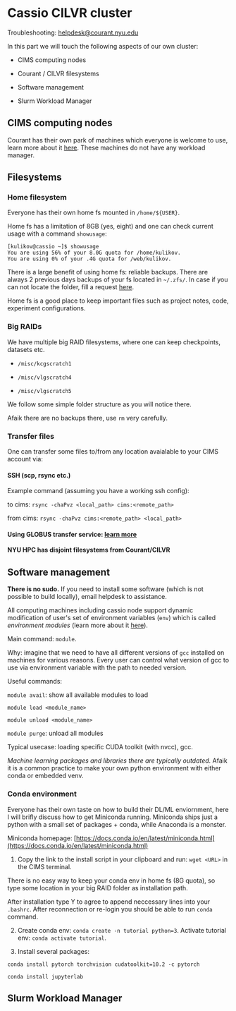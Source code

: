 # Cassio CILVR cluster

Troubleshooting: helpdesk@courant.nyu.edu

In this part we will touch the following aspects of our own cluster:

* CIMS computing nodes

* Courant / CILVR filesystems

* Software management

* Slurm Workload Manager

## CIMS computing nodes

Courant has their own park of machines which everyone is welcome to use, learn more about it [here](https://cims.nyu.edu/webapps/content/systems/resources/computeservers).
These machines do not have any workload manager.

## Filesystems

### Home filesystem

Everyone has their own home fs mounted in `/home/${USER}`.

Home fs has a limitation of 8GB (yes, eight) and one can check current usage with a command `showusage`:
```
[kulikov@cassio ~]$ showusage
You are using 56% of your 8.0G quota for /home/kulikov.
You are using 0% of your .4G quota for /web/kulikov.
```

There is a large benefit of using home fs: reliable backups. There are always 2 previous days backups of your fs located in `~/.zfs/`. In case if you can not locate the folder, fill a request [here](https://cims.nyu.edu/webapps/content/systems/forms/restore_file).

Home fs is a good place to keep important files such as project notes, code, experiment configurations.

### Big RAIDs

We have multiple big RAID filesystems, where one can keep checkpoints, datasets etc.

* `/misc/kcgscratch1`

* `/misc/vlgscratch4`

* `/misc/vlgscratch5`

We follow some simple folder structure as you will notice there.

Afaik there are no backups there, use `rm` very carefully.

### Transfer files

One can transfer some files to/from any location avaialable to your CIMS account via:

#### SSH (scp, rsync etc.)

Example command (assuming you have a working ssh config):

to cims:
`rsync -chaPvz <local_path> cims:<remote_path>`

from cims:
`rsync -chaPvz cims:<remote_path> <local_path>`

#### Using GLOBUS transfer service: [learn more](https://www.globus.org/)

**NYU HPC has disjoint filesystems from Courant/CILVR**

## Software management

**There is no sudo.** If you need to install some software (which is not possible to build locally), email helpdesk to assistance.

All computing machines including cassio node support dynamic modification of user's set of environment variables (`env`) which is called *environment modules* (learn more about it [here](http://modules.sourceforge.net/)).

Main command: `module`.

Why: imagine that we need to have all different versions of `gcc` installed on machines for various reasons. Every user can control what version of gcc to use via environment variable with the path to needed version.

Useful commands:

`module avail`: show all available modules to load

`module load <module_name>`

`module unload <module_name>`

`module purge`: unload all modules

Typical usecase: loading specific CUDA toolkit (with nvcc), gcc.

*Machine learning packages and libraries there are typically outdated.* Afaik it is a common practice to make your own python environment with either conda or embedded venv.

### Conda environment

Everyone has their own taste on how to build their DL/ML enviornment, here I will brifly discuss how to get Miniconda running. Miniconda ships just a python with a small set of packages + conda, while Anaconda is a monster.

Miniconda homepage: [https://docs.conda.io/en/latest/miniconda.html](https://docs.conda.io/en/latest/miniconda.html)

1. Copy the link to the install script in your clipboard and run: `wget <URL>` in the CIMS terminal.

There is no easy way to keep your conda env in home fs (8G quota), so type some location in your big RAID folder as installation path.

After installation type Y to agree to append neccessary lines into your `.bashrc`. After reconnection or re-login you should be able to run `conda` command.

2. Create conda env: `conda create -n tutorial python=3`. Activate tutorial env: `conda activate tutorial`.

3. Install several packages:

`conda install pytorch torchvision cudatoolkit=10.2 -c pytorch`

`conda install jupyterlab`

## Slurm Workload Manager
